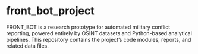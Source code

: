 # front_bot_project
FRONT_BOT is a research prototype for automated military conflict reporting, powered entirely by OSINT datasets and Python-based analytical pipelines. This repository contains the project’s code modules, reports, and related data files.
